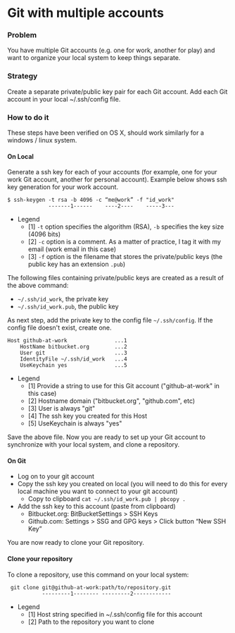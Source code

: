# Git with multiple accounts

### Problem

You have multiple Git accounts (e.g. one for work, another for play) and want to organize your local system to keep things separate.

### Strategy

Create a separate private/public key pair for each Git account. Add each Git account in your local ~/.ssh/config file.

### How to do it

These steps have been verified on OS X, should work similarly for a windows / linux system.

#### On Local

Generate a ssh key for each of your accounts (for example, one for your work Git account, another for personal account). Example below shows ssh key generation for your work account. 

```
$ ssh-keygen -t rsa -b 4096 -c “me@work” -f "id_work"
             -------1------    ----2----    -----3---
```
* Legend
  - [1] `-t`  option specifies the algorithm (RSA), `-b` specifies the key size (4096 bits)
  - [2] `-c` option is a comment. As a matter of practice, I tag it with my email (work email in this case)
  - [3] `-f` option is the filename that stores the private/public keys (the public key has an extension `.pub`)

The following files containing private/public keys are created as a result of the above command:

* 	`~/.ssh/id_work`, the private key
* 	`~/.ssh/id_work.pub`, the public key

As next step, add the private key to the config file `~/.ssh/config`. If the config file doesn't exist, create one.

```
Host github-at-work               ...1
    HostName bitbucket.org        ...2
    User git                      ...3
    IdentityFile ~/.ssh/id_work   ...4
    UseKeychain yes               ...5
```

* Legend
  * [1] Provide a string to use for this Git account ("github-at-work" in this case)
  * [2] Hostname domain ("bitbucket.org", "github.com", etc)
  * [3] User is always "git"
  * [4] The ssh key you created for this Host
  * [5] UseKeychain is always "yes"

Save the above file. Now you are ready to set up your Git account to synchronize with your local system, and clone a repository.

#### On Git

* Log on to your git account
* Copy the ssh key you created on local (you will need to do this for every local machine you want to connect to your git account)
  * Copy to clipboard `cat ~/.ssh/id_work.pub | pbcopy .`
* Add the ssh key to this account (paste from clipboard)
  * Bitbucket.org: BitBucketSettings > SSH Keys
  * Github.com: Settings > SSG and GPG keys > Click button “New SSH Key”

You are now ready to clone your Git repository.

#### Clone your repository
To clone a repository, use this command on your local system:

     git clone git@github-at-work:path/to/repository.git
               ---------1-------- ---------2------------

* Legend
  * [1] Host string specified in ~/.ssh/config file for this account
  * [2] Path to the repository you want to clone

